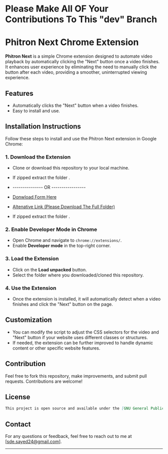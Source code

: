 <h1>Please Make All OF Your Contributions To This "dev" Branch</h1>





# Phitron Next Chrome Extension

**Phitron Next** is a simple Chrome extension designed to automate video playback by automatically clicking the "Next" button once a video finishes. It enhances user experience by eliminating the need to manually click the button after each video, providing a smoother, uninterrupted viewing experience.

## Features

- Automatically clicks the "Next" button when a video finishes.
- Easy to install and use.

## Installation Instructions

Follow these steps to install and use the Phitron Next extension in Google Chrome:

### 1. Download the Extension

- Clone or download this repository to your local machine.
- If zipped extract the folder .
- --------------- OR -----------------
- [Donwload Form Here ](https://drive-data-export.usercontent.google.com/download/ai342dcr8of2887ecldbuhpfi1utlqca/obv2j3jr1bjr4qnm76tqntqq61c8rg1r/1733805000000/d211834c-d991-4439-bcc3-a859a0f2caf8/103436386917078150653/ADt3v-PaNOXHX1XbhTyyBZH5VHC1O8jznF3irHlPMpzQSP8MqO0Esx7r30nIAb8zso4ymje3zkjcx6Nx_-v77Efm-EzzCZjcNr-qkJppODt5KBkfdwsndghiL-T806TizsuH5r3pW58qrzkirydmvO4CW9QROeAi353Ez0lIot8yTJPXdg-iGsjTTcvImJx0YVlNN24O2XIFeCF_kwZp5wti6wWK3SHMayksUcD6Pz_uXgx1w98D0FtBYC17qooKtUfa_PprakEYxNPaa5TzpLMBbr2CjzORkL5sOUX-AeuwUie8tAY27Z21a5Dbv-4fp21-JquWSU4C?j=d211834c-d991-4439-bcc3-a859a0f2caf8&user=117817641282&i=0&authuser=0)

- [Altenative Link (Please Download The Full Folder)](https://drive.google.com/drive/folders/1e5MSI6U9XJgeOUreqtjLbxVr1_cShR6H?usp=sharing)
- If zipped extract the folder .


### 2. Enable Developer Mode in Chrome

- Open Chrome and navigate to `chrome://extensions/`.
- Enable **Developer mode** in the top-right corner.

### 3. Load the Extension

- Click on the **Load unpacked** button.
- Select the folder where you downloaded/cloned this repository.

### 4. Use the Extension

- Once the extension is installed, it will automatically detect when a video finishes and click the "Next" button on the page.

## Customization

- You can modify the script to adjust the CSS selectors for the video and "Next" button if your website uses different classes or structures.
- If needed, the extension can be further improved to handle dynamic content or other specific website features.

## Contribution

Feel free to fork this repository, make improvements, and submit pull requests. Contributions are welcome!
## License

```markdown
This project is open source and available under the [GNU General Public License v3.0](LICENSE).

```

## Contact

For any questions or feedback, feel free to reach out to me at [sde.sayed24@gmail.com].

---
